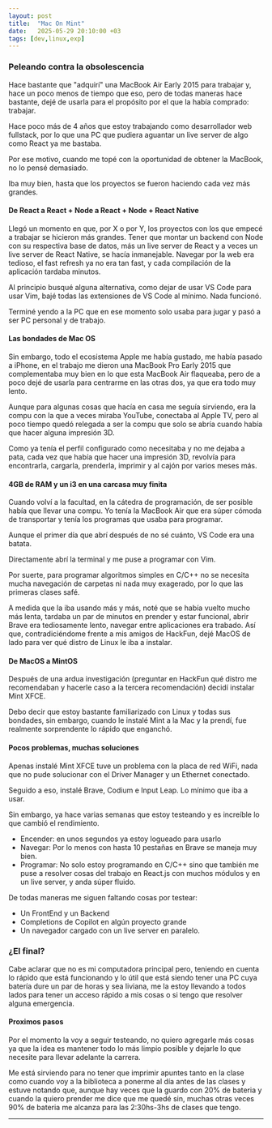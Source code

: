 ```yaml
---
layout: post
title:  "Mac On Mint"
date:   2025-05-29 20:10:00 +03
tags: [dev,linux,exp]
---
```


### Peleando contra la obsolescencia

Hace bastante que "adquirí" una MacBook Air Early 2015 para trabajar y, hace un poco menos de tiempo que eso, pero de todas maneras hace bastante, dejé de usarla para el propósito por el que la había comprado: trabajar.

Hace poco más de 4 años que estoy trabajando como desarrollador web fullstack, por lo que una PC que pudiera aguantar un live server de algo como React ya me bastaba.

Por ese motivo, cuando me topé con la oportunidad de obtener la MacBook, no lo pensé demasiado.

Iba muy bien, hasta que los proyectos se fueron haciendo cada vez más grandes.

#### De React a React + Node a React + Node + React Native

Llegó un momento en que, por X o por Y, los proyectos con los que empecé a trabajar se hicieron más grandes. Tener que montar un backend con Node con su respectiva base de datos, más un live server de React y a veces un live server de React Native, se hacía inmanejable. Navegar por la web era tedioso, el fast refresh ya no era tan fast, y cada compilación de la aplicación tardaba minutos.

Al principio busqué alguna alternativa, como dejar de usar VS Code para usar Vim, bajé todas las extensiones de VS Code al mínimo. Nada funcionó.

Terminé yendo a la PC que en ese momento solo usaba para jugar y pasó a ser PC personal y de trabajo.

#### Las bondades de Mac OS

Sin embargo, todo el ecosistema Apple me había gustado, me había pasado a iPhone, en el trabajo me dieron una MacBook Pro Early 2015 que complementaba muy bien en lo que esta MacBook Air flaqueaba, pero de a poco dejé de usarla para centrarme en las otras dos, ya que era todo muy lento.

Aunque para algunas cosas que hacía en casa me seguía sirviendo, era la compu con la que a veces miraba YouTube, conectaba al Apple TV, pero al poco tiempo quedó relegada a ser la compu que solo se abría cuando había que hacer alguna impresión 3D.

Como ya tenía el perfil configurado como necesitaba y no me dejaba a pata, cada vez que había que hacer una impresión 3D, revolvía para encontrarla, cargarla, prenderla, imprimir y al cajón por varios meses más.

#### 4GB de RAM y un i3 en una carcasa muy finita

Cuando volví a la facultad, en la cátedra de programación, de ser posible había que llevar una compu. Yo tenía la MacBook Air que era súper cómoda de transportar y tenía los programas que usaba para programar.

Aunque el primer día que abrí después de no sé cuánto, VS Code era una batata.

Directamente abrí la terminal y me puse a programar con Vim.

Por suerte, para programar algoritmos simples en C/C++ no se necesita mucha navegación de carpetas ni nada muy exagerado, por lo que las primeras clases safé.

A medida que la iba usando más y más, noté que se había vuelto mucho más lenta, tardaba un par de minutos en prender y estar funcional, abrir Brave era tediosamente lento, navegar entre aplicaciones era trabado. Así que, contradiciéndome frente a mis amigos de HackFun, dejé MacOS de lado para ver qué distro de Linux le iba a instalar.

#### De MacOS a MintOS

Después de una ardua investigación (preguntar en HackFun qué distro me recomendaban y hacerle caso a la tercera recomendación) decidí instalar Mint XFCE.

Debo decir que estoy bastante familiarizado con Linux y todas sus bondades, sin embargo, cuando le instalé Mint a la Mac y la prendí, fue realmente sorprendente lo rápido que enganchó.

#### Pocos problemas, muchas soluciones

Apenas instalé Mint XFCE tuve un problema con la placa de red WiFi, nada que no pude solucionar con el Driver Manager y un Ethernet conectado.

Seguido a eso, instalé Brave, Codium e Input Leap. Lo mínimo que iba a usar.

Sin embargo, ya hace varias semanas que estoy testeando y es increíble lo que cambió el rendimiento.

- Encender: en unos segundos ya estoy logueado para usarlo
- Navegar: Por lo menos con hasta 10 pestañas en Brave se maneja muy bien.
- Programar: No solo estoy programando en C/C++ sino que también me puse a resolver cosas del trabajo en React.js con muchos módulos y en un live server, y anda súper fluido.

De todas maneras me siguen faltando cosas por testear:
- Un FrontEnd y un Backend
- Completions de Copilot en algún proyecto grande
- Un navegador cargado con un live server en paralelo.

### ¿El final?

Cabe aclarar que no es mi computadora principal pero, teniendo en cuenta lo rápido que está funcionando y lo útil que está siendo tener una PC cuya batería dure un par de horas y sea liviana, me la estoy llevando a todos lados para tener un acceso rápido a mis cosas o si tengo que resolver alguna emergencia.

#### Proximos pasos

Por el momento la voy a seguir testeando, no quiero agregarle más cosas ya que la idea es mantener todo lo más limpio posible y dejarle lo que necesite para llevar adelante la carrera. 

Me está sirviendo para no tener que imprimir apuntes tanto en la clase como cuando voy a la biblioteca a ponerme al día antes de las clases y estuve notando que, aunque hay veces que la guardo con 20% de bateria y cuando la quiero prender me dice que me quedé sin, muchas otras veces 90% de bateria me alcanza para las 2:30hs-3hs de clases que tengo. 

___

